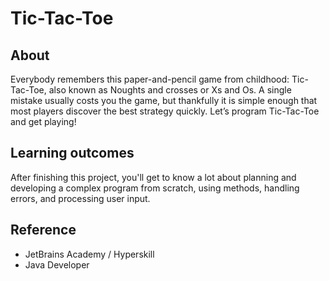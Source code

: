 Tic-Tac-Toe
=============
 
About
-------
Everybody remembers this paper-and-pencil game from childhood: Tic-Tac-Toe, also known as Noughts and crosses or Xs and Os. A single mistake usually costs you the game, but thankfully it is simple enough that most players discover the best strategy quickly. Let’s program Tic-Tac-Toe and get playing!

Learning outcomes
--------
After finishing this project, you'll get to know a lot about planning and developing a complex program from scratch, using methods, handling errors, and processing user input.

Reference 
-----------
 - JetBrains Academy / Hyperskill 
 - Java Developer
